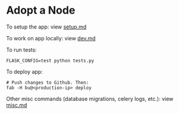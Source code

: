 
# Adopt a Node

To setup the app: view [setup.md](./docs/setup.md)

To work on app locally: view [dev.md](./docs/dev.md)

To run tests:
```
FLASK_CONFIG=test python tests.py
```

To deploy app:
```
# Push changes to Github. Then:
fab -H bu@<production-ip> deploy
```

Other misc commands (database migrations, celery logs, etc.): view [misc.md](./docs/misc.md)
